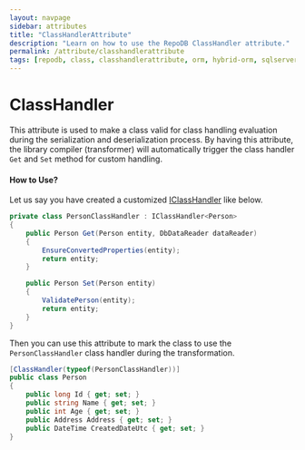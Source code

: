 ```yaml
---
layout: navpage
sidebar: attributes
title: "ClassHandlerAttribute"
description: "Learn on how to use the RepoDB ClassHandler attribute."
permalink: /attribute/classhandlerattribute
tags: [repodb, class, classhandlerattribute, orm, hybrid-orm, sqlserver, sqlite, mysql, postgresql]
---
```


# ClassHandler

This attribute is used to make a class valid for class handling evaluation during the serialization and deserialization process. By having this attribute, the library compiler (transformer) will automatically trigger the class handler `Get` and `Set` method for custom handling.

#### How to Use?

Let us say you have created a customized [IClassHandler](/interface/iclasshandler) like below.

```csharp
private class PersonClassHandler : IClassHandler<Person>
{
	public Person Get(Person entity, DbDataReader dataReader)
	{
        EnsureConvertedProperties(entity);
		return entity;
	}

	public Person Set(Person entity)
	{
        ValidatePerson(entity);
		return entity;
	}
}
```

Then you can use this attribute to mark the class to use the `PersonClassHandler` class handler during the transformation.

```csharp
[ClassHandler(typeof(PersonClassHandler))]
public class Person
{
	public long Id { get; set; }
	public string Name { get; set; }
	public int Age { get; set; }
	public Address Address { get; set; }
	public DateTime CreatedDateUtc { get; set; }
}
```